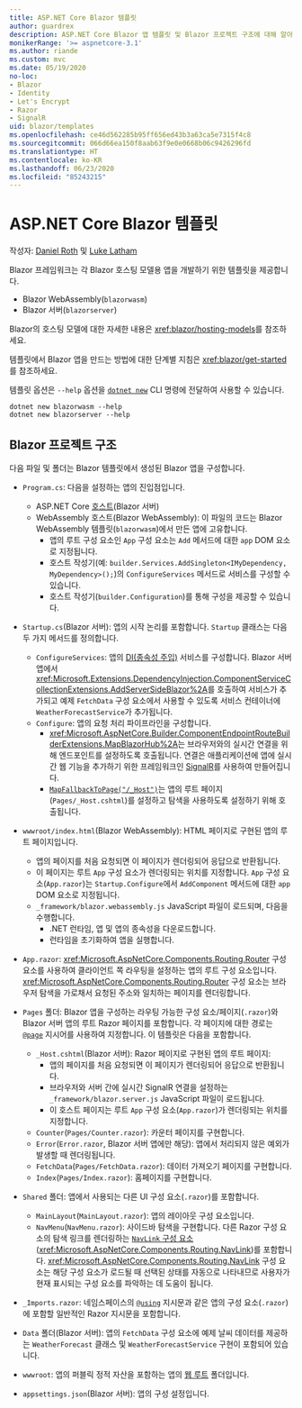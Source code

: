 ```yaml
---
title: ASP.NET Core Blazor 템플릿
author: guardrex
description: ASP.NET Core Blazor 앱 템플릿 및 Blazor 프로젝트 구조에 대해 알아봅니다.
monikerRange: '>= aspnetcore-3.1'
ms.author: riande
ms.custom: mvc
ms.date: 05/19/2020
no-loc:
- Blazor
- Identity
- Let's Encrypt
- Razor
- SignalR
uid: blazor/templates
ms.openlocfilehash: ce46d562285b95ff656ed43b3a63ca5e7315f4c8
ms.sourcegitcommit: 066d66ea150f8aab63f9e0e0668b06c9426296fd
ms.translationtype: HT
ms.contentlocale: ko-KR
ms.lasthandoff: 06/23/2020
ms.locfileid: "85243215"
---
```

# <a name="aspnet-core-blazor-templates"></a>ASP.NET Core Blazor 템플릿

작성자: [Daniel Roth](https://github.com/danroth27) 및 [Luke Latham](https://github.com/guardrex)

Blazor 프레임워크는 각 Blazor 호스팅 모델용 앱을 개발하기 위한 템플릿을 제공합니다.

* Blazor WebAssembly(`blazorwasm`)
* Blazor 서버(`blazorserver`)

Blazor의 호스팅 모델에 대한 자세한 내용은 <xref:blazor/hosting-models>를 참조하세요.

템플릿에서 Blazor 앱을 만드는 방법에 대한 단계별 지침은 <xref:blazor/get-started>를 참조하세요.

템플릿 옵션은 `--help` 옵션을 [`dotnet new`](/dotnet/core/tools/dotnet-new) CLI 명령에 전달하여 사용할 수 있습니다.

```dotnetcli
dotnet new blazorwasm --help
dotnet new blazorserver --help
```

## <a name="blazor-project-structure"></a>Blazor 프로젝트 구조

다음 파일 및 폴더는 Blazor 템플릿에서 생성된 Blazor 앱을 구성합니다.

* `Program.cs`: 다음을 설정하는 앱의 진입점입니다.

  * ASP.NET Core [호스트](xref:fundamentals/host/generic-host)(Blazor 서버)
  * WebAssembly 호스트(Blazor WebAssembly): 이 파일의 코드는 Blazor WebAssembly 템플릿(`blazorwasm`)에서 만든 앱에 고유합니다.
    * 앱의 루트 구성 요소인 `App` 구성 요소는 `Add` 메서드에 대한 `app` DOM 요소로 지정됩니다.
    * 호스트 작성기(예: `builder.Services.AddSingleton<IMyDependency, MyDependency>();`)의 `ConfigureServices` 메서드로 서비스를 구성할 수 있습니다.
    * 호스트 작성기(`builder.Configuration`)를 통해 구성을 제공할 수 있습니다.

* `Startup.cs`(Blazor 서버): 앱의 시작 논리를 포함합니다. `Startup` 클래스는 다음 두 가지 메서드를 정의합니다.

  * `ConfigureServices`: 앱의 [DI(종속성 주입)](xref:fundamentals/dependency-injection) 서비스를 구성합니다. Blazor 서버 앱에서 <xref:Microsoft.Extensions.DependencyInjection.ComponentServiceCollectionExtensions.AddServerSideBlazor%2A>를 호출하여 서비스가 추가되고 예제 `FetchData` 구성 요소에서 사용할 수 있도록 서비스 컨테이너에 `WeatherForecastService`가 추가됩니다.
  * `Configure`: 앱의 요청 처리 파이프라인을 구성합니다.
    * <xref:Microsoft.AspNetCore.Builder.ComponentEndpointRouteBuilderExtensions.MapBlazorHub%2A>는 브라우저와의 실시간 연결을 위해 엔드포인트를 설정하도록 호출됩니다. 연결은 애플리케이션에 앱에 실시간 웹 기능을 추가하기 위한 프레임워크인 [SignalR](xref:signalr/introduction)를 사용하여 만들어집니다.
    * [`MapFallbackToPage("/_Host")`](xref:Microsoft.AspNetCore.Builder.RazorPagesEndpointRouteBuilderExtensions.MapFallbackToPage*)는 앱의 루트 페이지(`Pages/_Host.cshtml`)를 설정하고 탐색을 사용하도록 설정하기 위해 호출됩니다.

* `wwwroot/index.html`(Blazor WebAssembly): HTML 페이지로 구현된 앱의 루트 페이지입니다.
  * 앱의 페이지를 처음 요청되면 이 페이지가 렌더링되어 응답으로 반환됩니다.
  * 이 페이지는 루트 `App` 구성 요소가 렌더링되는 위치를 지정합니다. `App` 구성 요소(`App.razor`)는 `Startup.Configure`에서 `AddComponent` 메서드에 대한 `app` DOM 요소로 지정됩니다.
  * `_framework/blazor.webassembly.js` JavaScript 파일이 로드되며, 다음을 수행합니다.
    * .NET 런타임, 앱 및 앱의 종속성을 다운로드합니다.
    * 런타임을 초기화하여 앱을 실행합니다.

* `App.razor`: <xref:Microsoft.AspNetCore.Components.Routing.Router> 구성 요소를 사용하여 클라이언트 쪽 라우팅을 설정하는 앱의 루트 구성 요소입니다. <xref:Microsoft.AspNetCore.Components.Routing.Router> 구성 요소는 브라우저 탐색을 가로채서 요청된 주소와 일치하는 페이지를 렌더링합니다.

* `Pages` 폴더: Blazor 앱을 구성하는 라우팅 가능한 구성 요소/페이지(`.razor`)와 Blazor 서버 앱의 루트 Razor 페이지를 포함합니다. 각 페이지에 대한 경로는 [`@page`](xref:mvc/views/razor#page) 지시어를 사용하여 지정합니다. 이 템플릿은 다음을 포함합니다.
  * `_Host.cshtml`(Blazor 서버): Razor 페이지로 구현된 앱의 루트 페이지:
    * 앱의 페이지를 처음 요청되면 이 페이지가 렌더링되어 응답으로 반환됩니다.
    * 브라우저와 서버 간에 실시간 SignalR 연결을 설정하는 `_framework/blazor.server.js` JavaScript 파일이 로드됩니다.
    * 이 호스트 페이지는 루트 `App` 구성 요소(`App.razor`)가 렌더링되는 위치를 지정합니다.
  * `Counter`(`Pages/Counter.razor`): 카운터 페이지를 구현합니다.
  * `Error`(`Error.razor`, Blazor 서버 앱에만 해당): 앱에서 처리되지 않은 예외가 발생할 때 렌더링됩니다.
  * `FetchData`(`Pages/FetchData.razor`): 데이터 가져오기 페이지를 구현합니다.
  * `Index`(`Pages/Index.razor`): 홈페이지를 구현합니다.

* `Shared` 폴더: 앱에서 사용되는 다른 UI 구성 요소(`.razor`)를 포함합니다.
  * `MainLayout`(`MainLayout.razor`): 앱의 레이아웃 구성 요소입니다.
  * `NavMenu`(`NavMenu.razor`): 사이드바 탐색을 구현합니다. 다른 Razor 구성 요소의 탐색 링크를 렌더링하는 [`NavLink` 구성 요소](xref:blazor/fundamentals/routing#navlink-component)(<xref:Microsoft.AspNetCore.Components.Routing.NavLink>)를 포함합니다. <xref:Microsoft.AspNetCore.Components.Routing.NavLink> 구성 요소는 해당 구성 요소가 로드될 때 선택된 상태를 자동으로 나타내므로 사용자가 현재 표시되는 구성 요소를 파악하는 데 도움이 됩니다.

* `_Imports.razor`: 네임스페이스의 [`@using`](xref:mvc/views/razor#using) 지시문과 같은 앱의 구성 요소(`.razor`)에 포함할 일반적인 Razor 지시문을 포함합니다.

* `Data` 폴더(Blazor 서버): 앱의 `FetchData` 구성 요소에 예제 날씨 데이터를 제공하는 `WeatherForecast` 클래스 및 `WeatherForecastService` 구현이 포함되어 있습니다.

* `wwwroot`: 앱의 퍼블릭 정적 자산을 포함하는 앱의 [웹 루트](xref:fundamentals/index#web-root) 폴더입니다.

* `appsettings.json`(Blazor 서버): 앱의 구성 설정입니다.
